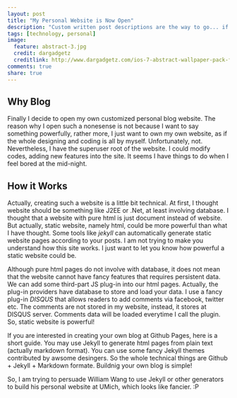 ```yaml
---
layout: post
title: "My Personal Website is Now Open"
description: "Custom written post descriptions are the way to go... if you're not lazy."
tags: [technology, personal]
image:
  feature: abstract-3.jpg
  credit: dargadgetz
  creditlink: http://www.dargadgetz.com/ios-7-abstract-wallpaper-pack-for-iphone-5-and-ipod-touch-retina/
comments: true
share: true
---
```


## Why Blog

Finally I decide to open my own customized personal blog website. The reason why I open such a nonesense is not because I want to say something powerfully, rather more, I just want to own my own website, as if the whole designing and coding is all by myself. Unfortunately, not. Nevertheless, I have the superuser root of the website. I could modify codes, adding new features into the site. It seems I have things to do when I feel bored at the mid-night.

## How it Works

Actually, creating such a website is a little bit technical. At first, I thought website should be something like J2EE or .Net, at least involving database. I thought that a website with pure html is just document instead of website. But actually, static website, namely html, could be more powerful than what I have thought. Some tools like *jekyll* can automatically generate static website pages according to your posts. I am not trying to make you understand how this site works. I just want to let you know how powerful a static website could be.

Although pure html pages do not involve with database, it does not mean that the website cannot have fancy features that requires persistent data. We can add some third-part JS plug-in into our html pages. Actually, the plug-in providers have database to store and load your data. I use a fancy plug-in *DISQUS* that allows readers to add comments via facebook, twitter etc. The comments are not stored in my website, instead, it stores at DISQUS server. Comments data will be loaded everytime I call the plugin. So, static website is powerful!

If you are interested in creating your own blog at Github Pages, here is a short guide. You may use Jekyll to generate html pages from plain text (actually markdown format). You can use some fancy Jekyll themes contributed by awsome desingers. So the whole technical things are Github + Jekyll + Markdown formate. Buildnig your own blog is simple!

So, I am trying to persuade William Wang to use Jekyll or other generators to build his personal website at UMich, which looks like fancier. :P